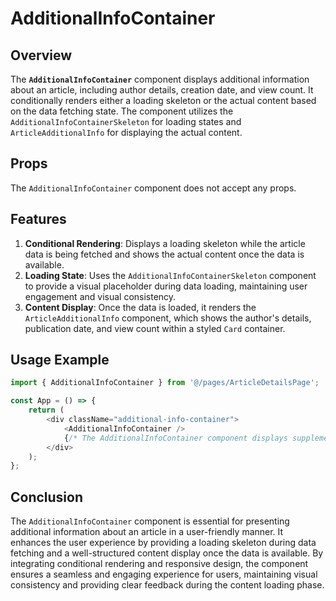 # AdditionalInfoContainer

## Overview
The **`AdditionalInfoContainer`** component displays additional information about an article, including author details, creation date, and view count. It conditionally renders either a loading skeleton or the actual content based on the data fetching state. The component utilizes the `AdditionalInfoContainerSkeleton` for loading states and `ArticleAdditionalInfo` for displaying the actual content.

## Props
The `AdditionalInfoContainer` component does not accept any props.

## Features
1. **Conditional Rendering**: Displays a loading skeleton while the article data is being fetched and shows the actual content once the data is available.
2. **Loading State**: Uses the `AdditionalInfoContainerSkeleton` component to provide a visual placeholder during data loading, maintaining user engagement and visual consistency.
3. **Content Display**: Once the data is loaded, it renders the `ArticleAdditionalInfo` component, which shows the author's details, publication date, and view count within a styled `Card` container.

## Usage Example
```typescript jsx
import { AdditionalInfoContainer } from '@/pages/ArticleDetailsPage';

const App = () => {
    return (
        <div className="additional-info-container">
            <AdditionalInfoContainer />
            {/* The AdditionalInfoContainer component displays supplementary information about the article */}
        </div>
    );
};
```

## Conclusion
The `AdditionalInfoContainer` component is essential for presenting additional information about an article in a user-friendly manner. It enhances the user experience by providing a loading skeleton during data fetching and a well-structured content display once the data is available. By integrating conditional rendering and responsive design, the component ensures a seamless and engaging experience for users, maintaining visual consistency and providing clear feedback during the content loading phase.
